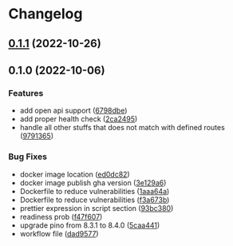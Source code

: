 # Changelog

## [0.1.1](https://github.com/kazimanzurrashid/consents-api-node/compare/0.1.0...0.1.1) (2022-10-26)

## 0.1.0 (2022-10-06)


### Features

* add open api support ([6798dbe](https://github.com/kazimanzurrashid/consents-api-node/commit/6798dbeebc357b736ad29be0a4dcba5fc6723511))
* add proper health check ([2ca2495](https://github.com/kazimanzurrashid/consents-api-node/commit/2ca2495693a680bff5201f4f6bf33b341a1c05de))
* handle all other stuffs that does not match with defined routes ([9791365](https://github.com/kazimanzurrashid/consents-api-node/commit/97913658a066477ac207ff9b86ce653f7b549f25))


### Bug Fixes

* docker image location ([ed0dc82](https://github.com/kazimanzurrashid/consents-api-node/commit/ed0dc82d637859cddd3995aec6f18a8e59feada5))
* docker image publish gha version ([3e129a6](https://github.com/kazimanzurrashid/consents-api-node/commit/3e129a62300481d083c82fe0c5a95384c19a5f4b))
* Dockerfile to reduce vulnerabilities ([1aaa64a](https://github.com/kazimanzurrashid/consents-api-node/commit/1aaa64ae4b2619d80ce5c4ffecb87775ef66bd1a))
* Dockerfile to reduce vulnerabilities ([f3a673b](https://github.com/kazimanzurrashid/consents-api-node/commit/f3a673b89e565f5e6a587dc8f00dcc8e912997a6))
* prettier expression in script section ([93bc380](https://github.com/kazimanzurrashid/consents-api-node/commit/93bc380fa3431bf6d8ec452d0f6dac307a38caa3))
* readiness prob ([f47f607](https://github.com/kazimanzurrashid/consents-api-node/commit/f47f607a058e49a215883fc59753a9511299f7a7))
* upgrade pino from 8.3.1 to 8.4.0 ([5caa441](https://github.com/kazimanzurrashid/consents-api-node/commit/5caa4412509c13f50730666215e46869432a445f))
* workflow file ([dad9577](https://github.com/kazimanzurrashid/consents-api-node/commit/dad9577a5805de6711b58d5660175ead56ff6057))